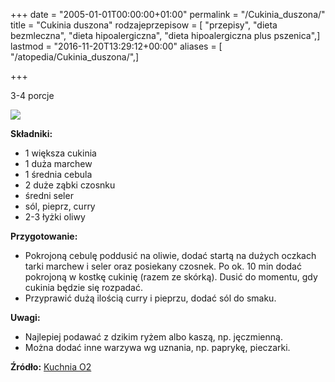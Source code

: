 +++
date = "2005-01-01T00:00:00+01:00"
permalink = "/Cukinia_duszona/"
title = "Cukinia duszona"
rodzajeprzepisow = [ "przepisy", "dieta bezmleczna", "dieta hipoalergiczna", "dieta hipoalergiczna plus pszenica",]
lastmod = "2016-11-20T13:29:12+00:00"
aliases = [ "/atopedia/Cukinia_duszona/",]

+++

3-4 porcje

![](/images/Cukinia_duszona_m.JPG)

**Składniki:**

-   1 większa cukinia
-   1 duża marchew
-   1 średnia cebula
-   2 duże ząbki czosnku
-   średni seler
-   sól, pieprz, curry
-   2-3 łyżki oliwy

**Przygotowanie:**

-   Pokrojoną cebulę poddusić na oliwie, dodać startą na dużych oczkach tarki marchew i seler oraz posiekany czosnek. Po ok. 10 min dodać pokrojoną w kostkę cukinię (razem ze skórką). Dusić do momentu, gdy cukinia będzie się rozpadać.
-   Przyprawić dużą ilością curry i pieprzu, dodać sól do smaku.

**Uwagi:**

-   Najlepiej podawać z dzikim ryżem albo kaszą, np. jęczmienną.
-   Można dodać inne warzywa wg uznania, np. paprykę, pieczarki.

**Źródło:** [Kuchnia O2](http://kuchnia.o2.pl/przepisy/obiekt_int.php?id_p=13611)
